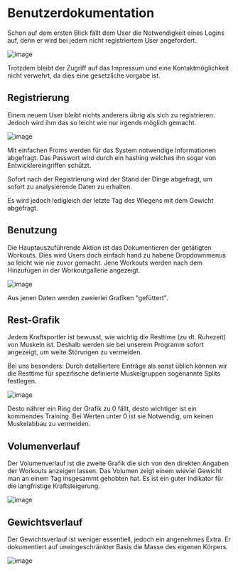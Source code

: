 # Benutzerdokumentation

Schon auf dem ersten Blick fällt dem User die Notwendigkeit eines Logins auf, denn er wird bei jedem nicht registriertem User angefordert.

![image](https://github.com/KoenigLinus/fitness/assets/93053722/af3b987a-f951-4c53-89c2-f1f94ae673f9)

Trotzdem bleibt der Zugriff auf das Impressum und eine Kontaktmöglichkeit nicht verwehrt, da dies eine gesetzliche vorgabe ist.

## Registrierung

Einem neuem User bleibt nichts anderers übrig als sich zu registrieren. Jedoch wird ihm das so leicht wie nur irgends möglich gemacht.

![image](https://github.com/KoenigLinus/fitness/assets/93053722/6fb0ef09-e78c-4408-bab6-3a0485fa213f)

Mit einfachen Froms werden für das System notwendige Informationen abgefragt. Das Passwort wird durch ein hashing welches ihn sogar von Entwicklereingriffen schützt.

Sofort nach der Registrierung wird der Stand der Dinge abgefragt, um sofort zu analysierende Daten zu erhalten.

Es wird jedoch ledigleich der letzte Tag des Wiegens mit dem Gewicht abgefragt.

## Benutzung

Die Hauptauszuführende Aktion ist das Dokumentieren der getätigten Workouts. Dies wird Users doch einfach hand zu habene Dropdownmenus so leicht wie nie zuvor gemacht. Jene Workouts werden nach dem Hinzufügen in der Workoutgallerie angezeigt.

![image](https://github.com/KoenigLinus/fitness/assets/93053722/daaa1a9a-9959-43dc-a4a8-cad7e6c71f55)

Aus jenen Daten werden zweierlei Grafiken "gefüttert".

## Rest-Grafik

Jedem Kraftsportler ist bewusst, wie wichtig die Resttime (zu dt. Ruhezeit) von Muskeln ist. Deshalb werden sie bei unserem Programm sofort angezeigt, um weite Störungen zu vermeiden. 

Bei uns besonders: Durch detalliertere Einträge als sonst üblich können wir die Resttime für spezifische definierte Muskelgruppen sogenannte Splits festlegen. 

![image](https://github.com/KoenigLinus/fitness/assets/93053722/f9cde53e-9aef-4474-9ae0-45d447e8ceaf)

Desto nährer ein Ring der Grafik zu 0 fällt, desto wichtiger ist ein kommendes Training. Bei Werten unter 0 ist sie Notwendig, um keinen Muskelabbau zu vermeiden.

## Volumenverlauf

Der Volumenverlauf ist die zweite Grafik die sich von den direkten Angaben der Workouts anzeigen lassen. Das Volumen zeigt einem wieviel Gewicht man an einem Tag insgesammt gehobten hat. Es ist ein guter Indikator für die langfristige Kraftsteigerung.

![image](https://github.com/KoenigLinus/fitness/assets/93053722/788c3b85-be00-4815-87e4-7df34bb60437)

## Gewichtsverlauf

Der Gewichtsverlauf ist weniger essentiell, jedoch ein angenehmes Extra. Er dokumentiert auf uneingeschränkter Basis die Masse des eigenen Körpers.

![image](https://github.com/KoenigLinus/fitness/assets/93053722/6a9b76f0-f736-40c0-a69a-f7bc4e7d1ca2)


